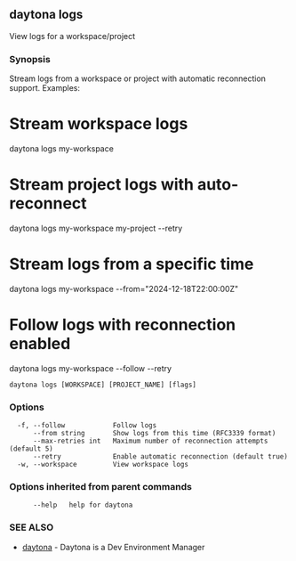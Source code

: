## daytona logs

View logs for a workspace/project

### Synopsis

Stream logs from a workspace or project with automatic reconnection support.
Examples:
  # Stream workspace logs
  daytona logs my-workspace

  # Stream project logs with auto-reconnect
  daytona logs my-workspace my-project --retry

  # Stream logs from a specific time
  daytona logs my-workspace --from="2024-12-18T22:00:00Z"

  # Follow logs with reconnection enabled
  daytona logs my-workspace --follow --retry

```
daytona logs [WORKSPACE] [PROJECT_NAME] [flags]
```

### Options

```
  -f, --follow            Follow logs
      --from string       Show logs from this time (RFC3339 format)
      --max-retries int   Maximum number of reconnection attempts (default 5)
      --retry             Enable automatic reconnection (default true)
  -w, --workspace         View workspace logs
```

### Options inherited from parent commands

```
      --help   help for daytona
```

### SEE ALSO

* [daytona](daytona.md)	 - Daytona is a Dev Environment Manager


